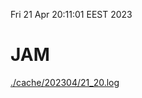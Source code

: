 Fri 21 Apr 20:11:01 EEST 2023
# JAM
<a href='./cache/202304/21_20.log'>./cache/202304/21_20.log</a>
